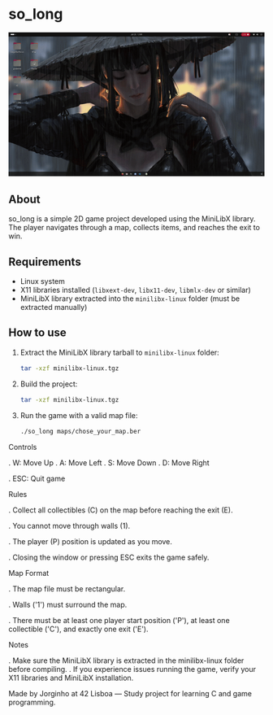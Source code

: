 # so_long

![Game Preview](so_long.gif)

## About

so_long is a simple 2D game project developed using the MiniLibX library. The player navigates through a map, collects items, and reaches the exit to win.

## Requirements

- Linux system
- X11 libraries installed (`libxext-dev`, `libx11-dev`, `libmlx-dev` or similar)
- MiniLibX library extracted into the `minilibx-linux` folder (must be extracted manually)

## How to use

1. Extract the MiniLibX library tarball to `minilibx-linux` folder:
   ```bash
   tar -xzf minilibx-linux.tgz


2. Build the project:
   ```bash
   tar -xzf minilibx-linux.tgz


3. Run the game with a valid map file:
   ```bash
   ./so_long maps/chose_your_map.ber


Controls

.  W: Move Up
.  A: Move Left
.  S: Move Down
.  D: Move Right

.  ESC: Quit game


Rules

.    Collect all collectibles (C) on the map before reaching the exit (E).

.    You cannot move through walls (1).

.    The player (P) position is updated as you move.

.    Closing the window or pressing ESC exits the game safely.


Map Format

.    The map file must be rectangular.

.    Walls ('1') must surround the map.

.    There must be at least one player start position ('P'), at least one collectible ('C'), and exactly one exit ('E').


Notes

.    Make sure the MiniLibX library is extracted in the minilibx-linux folder before compiling.
.    If you experience issues running the game, verify your X11 libraries and MiniLibX installation.

Made by Jorginho at 42 Lisboa — Study project for learning C and game programming.
 
